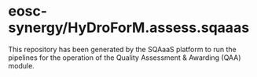 <!--
SPDX-FileCopyrightText: Copyright contributors to the Software Quality Assurance as a Service (SQAaaS) project <sqaaas@ibergrid.eu>

SPDX-License-Identifier: GPL-3.0-only
-->

# eosc-synergy/HyDroForM.assess.sqaaas
This repository has been generated by the SQAaaS platform to run the pipelines
for the operation of the
Quality Assessment & Awarding (QAA)
module.